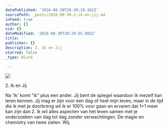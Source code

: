 ```yaml
---
datePublished: '2016-08-30T20:30:10.161Z'
sourcePath: _posts/2016-08-30-2-ik-en-jij.md
inFeed: true
author: []
via: {}
dateModified: '2016-08-30T20:29:55.885Z'
title: ''
publisher: {}
description: 2. Ik en Jij
starred: false
_type: Blurb

---
```

![](https://the-grid-user-content.s3-us-west-2.amazonaws.com/26650dd3-41f3-43ac-8197-0a1669c5804c.jpg)

2\. Ik en Jij

Na 'Ik' komt "ik" plus een ander. Jij bent de spiegel waardoor ik mezelf kan leren kennen. Jij mag er zijn voor een dag of heel mijn leven, maar in de tijd die ik met je doorbreng wil ik er 100% voor gaan en ervaren dat 1+1 meer kan zijn dan 2\. Ik wil alles aspecten van het leven samen met je onderzoeken van dag tot dag zonder verwachtingen. De magie en chemistry van twee zielen. Wij.